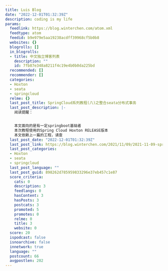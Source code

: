```yaml
---
title: Luis Blog
date: "2022-12-01T01:32:39Z"
description: coding is my life
params:
  feedlink: https://blog.winterchen.com/atom.xml
  feedtype: atom
  feedid: b9e979e5aa19238acdff39968cf5b0b8
  websites: {}
  blogrolls: []
  in_blogrolls:
  - title: 中文独立博客列表
    description: ""
    id: 7fb87e348a8211f4c19e4b0b0da225bd
  recommended: []
  recommender: []
  categories:
  - Hoxton
  - seata
  - springcloud
  relme: {}
  last_post_title: SpringCloud系列教程(八)之整合seata分布式事务
  last_post_description: |-
    阅读提醒：


    本文面向的是有一定springboot基础者
    本次教程使用的Spring Cloud Hoxton RELEASE版本
    本文依赖上一篇的工程，请查
  last_post_date: "2022-12-01T01:32:39Z"
  last_post_link: https://blog.winterchen.com/2021/11/09/2021-11-09-spring-cloud-hoxton-8-seata/
  last_post_categories:
  - Hoxton
  - seata
  - springcloud
  last_post_language: ""
  last_post_guid: 898262d785959833296e37eb457c1e87
  score_criteria:
    cats: 0
    description: 3
    feedlangs: 0
    hasContent: 3
    hasPosts: 3
    postcats: 3
    promoted: 5
    promotes: 0
    relme: 0
    title: 3
    website: 0
  score: 20
  ispodcast: false
  isnoarchive: false
  innetwork: true
  language: ""
  postcount: 66
  avgpostlen: 202
---
```

